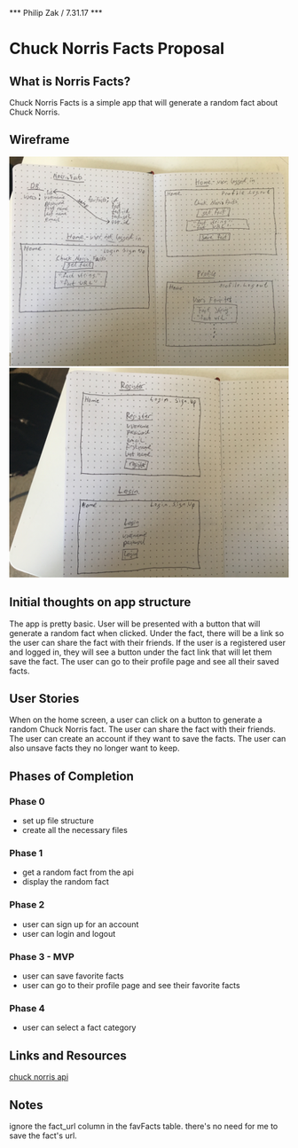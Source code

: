 *** Philip Zak / 7.31.17 ***

# Chuck Norris Facts Proposal

## What is Norris Facts?

Chuck Norris Facts is a simple app that will generate a random fact about Chuck Norris.

## Wireframe

![wireframe 1](./assets/IMG_7060.JPG)
![wireframe 2](./assets/IMG_2423.JPG)

## Initial thoughts on app structure

The app is pretty basic. User will be presented with a button that will generate a random fact when clicked. Under the fact, there will be a link so the user can share the fact with their friends. If the user is a registered user and logged in, they will see a button under the fact link that will let them save the fact. The user can go to their profile page and see all their saved facts.

## User Stories
When on the home screen, a user can click on a button to generate a random Chuck Norris fact. The user can share the fact with their friends. The user can create an account if they want to save the facts. The user can also unsave facts they no longer want to keep.

## Phases of Completion

### Phase 0
* set up file structure 
* create all the necessary files

### Phase 1
* get a random fact from the api
* display the random fact

### Phase 2
* user can sign up for an account
* user can login and logout

### Phase 3 - MVP
* user can save favorite facts
* user can go to their profile page and see their favorite facts

### Phase 4
* user can select a fact category

## Links and Resources
[chuck norris api](http://www.icndb.com/api/)

## Notes
ignore the fact_url column in the favFacts table. there's no need for me to save the fact's url.
